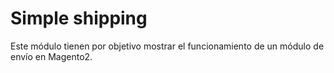 # Simple shipping
Este módulo tienen por objetivo mostrar el funcionamiento de un módulo de envío en Magento2.

